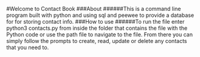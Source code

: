 #Welcome to Contact Book
###About
######This is a command line program built with python and using sql and peewee to provide a database for for storing contact info.
###How to use
######To run the file enter python3 contacts.py from inside the folder that contains the file with the Python code or use the path file to navigate to the file.  From there you can simply follow the prompts to create, read, update or delete any contacts that you need to.